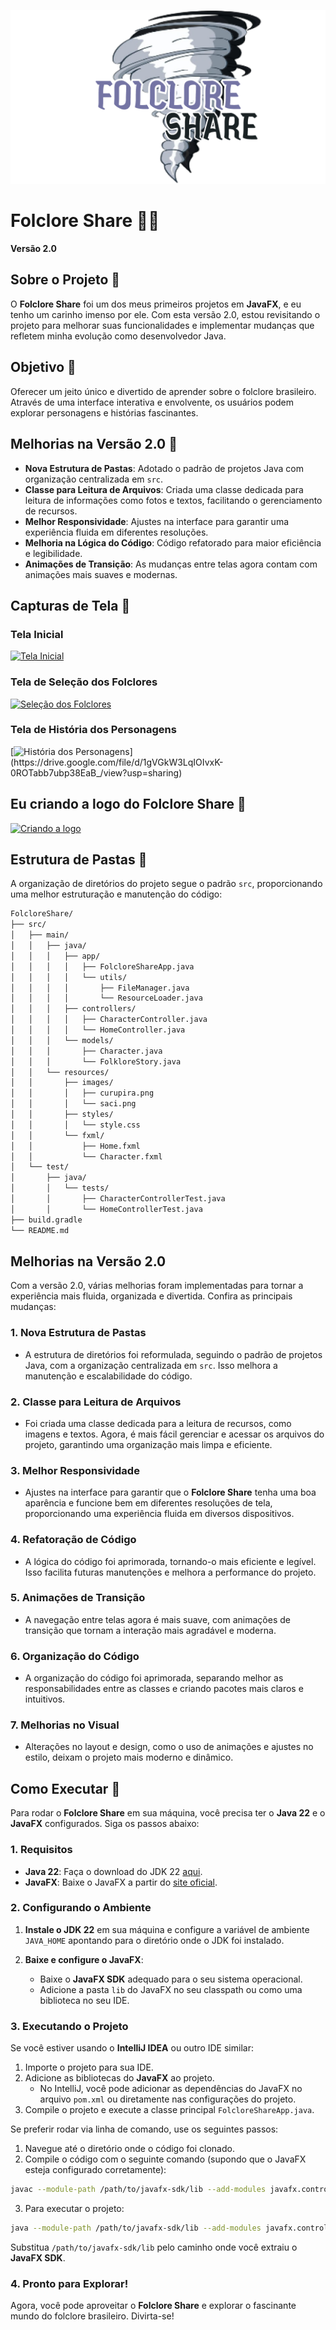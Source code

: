 ![Logo do Folclore Share](https://github.com/matheusfesantos/Folclore-Share/blob/v2/src/resources/Logo.png)

# Folclore Share 🌳✨
**Versão 2.0**

## Sobre o Projeto 💖
O **Folclore Share** foi um dos meus primeiros projetos em **JavaFX**, e eu tenho um carinho imenso por ele. Com esta versão 2.0, estou revisitando o projeto para melhorar suas funcionalidades e implementar mudanças que refletem minha evolução como desenvolvedor Java.

## Objetivo 🎯
Oferecer um jeito único e divertido de aprender sobre o folclore brasileiro. Através de uma interface interativa e envolvente, os usuários podem explorar personagens e histórias fascinantes.

## Melhorias na Versão 2.0 🚀
- **Nova Estrutura de Pastas**: Adotado o padrão de projetos Java com organização centralizada em `src`.
- **Classe para Leitura de Arquivos**: Criada uma classe dedicada para leitura de informações como fotos e textos, facilitando o gerenciamento de recursos.
- **Melhor Responsividade**: Ajustes na interface para garantir uma experiência fluida em diferentes resoluções.
- **Melhoria na Lógica do Código**: Código refatorado para maior eficiência e legibilidade.
- **Animações de Transição**: As mudanças entre telas agora contam com animações mais suaves e modernas.

## Capturas de Tela 📸

### Tela Inicial
[![Tela Inicial](https://drive.google.com/uc?id=1nF7UZTvvTW-BTn-hsa_hVI4GW8OA3ghl)](https://drive.google.com/file/d/1nF7UZTvvTW-BTn-hsa_hVI4GW8OA3ghl/view?usp=sharing)

### Tela de Seleção dos Folclores
[![Seleção dos Folclores](https://drive.google.com/uc?id=1HuIdSdbkOQwPyvP2ZKxvpPtlFc-GzdRo)](https://drive.google.com/file/d/1HuIdSdbkOQwPyvP2ZKxvpPtlFc-GzdRo/view?usp=sharing)

### Tela de História dos Personagens
[![História dos Personagens](https://drive.google.com/uc?id=1gVGkW3LqIOIvxK-0ROTabb7ubp38EaB_)](https://drive.google.com/file/d/1gVGkW3LqIOIvxK-0ROTabb7ubp38EaB_/view?usp=sharing)

## Eu criando a logo do Folclore Share 🎨
[![Criando a logo](https://drive.google.com/uc?id=1CDdL6Cu31zJpARclYAh03ZbiZIod2AEt)](https://drive.google.com/file/d/1CDdL6Cu31zJpARclYAh03ZbiZIod2AEt/view?usp=sharing)

## Estrutura de Pastas 📂
A organização de diretórios do projeto segue o padrão `src`, proporcionando uma melhor estruturação e manutenção do código:

```bash
FolcloreShare/
├── src/
│   ├── main/
│   │   ├── java/
│   │   │   ├── app/
│   │   │   │   ├── FolcloreShareApp.java
│   │   │   │   └── utils/
│   │   │   │       ├── FileManager.java
│   │   │   │       └── ResourceLoader.java
│   │   │   ├── controllers/
│   │   │   │   ├── CharacterController.java
│   │   │   │   └── HomeController.java
│   │   │   └── models/
│   │   │       ├── Character.java
│   │   │       └── FolkloreStory.java
│   │   └── resources/
│   │       ├── images/
│   │       │   ├── curupira.png
│   │       │   └── saci.png
│   │       ├── styles/
│   │       │   └── style.css
│   │       └── fxml/
│   │           ├── Home.fxml
│   │           └── Character.fxml
│   └── test/
│       ├── java/
│       │   └── tests/
│       │       ├── CharacterControllerTest.java
│       │       └── HomeControllerTest.java
├── build.gradle
└── README.md
````

## Melhorias na Versão 2.0 

Com a versão 2.0, várias melhorias foram implementadas para tornar a experiência mais fluida, organizada e divertida. Confira as principais mudanças:

### 1. **Nova Estrutura de Pastas**
- A estrutura de diretórios foi reformulada, seguindo o padrão de projetos Java, com a organização centralizada em `src`. Isso melhora a manutenção e escalabilidade do código.

### 2. **Classe para Leitura de Arquivos**
- Foi criada uma classe dedicada para a leitura de recursos, como imagens e textos. Agora, é mais fácil gerenciar e acessar os arquivos do projeto, garantindo uma organização mais limpa e eficiente.

### 3. **Melhor Responsividade**
- Ajustes na interface para garantir que o **Folclore Share** tenha uma boa aparência e funcione bem em diferentes resoluções de tela, proporcionando uma experiência fluida em diversos dispositivos.

### 4. **Refatoração de Código**
- A lógica do código foi aprimorada, tornando-o mais eficiente e legível. Isso facilita futuras manutenções e melhora a performance do projeto.

### 5. **Animações de Transição**
- A navegação entre telas agora é mais suave, com animações de transição que tornam a interação mais agradável e moderna.

### 6. **Organização do Código**
- A organização do código foi aprimorada, separando melhor as responsabilidades entre as classes e criando pacotes mais claros e intuitivos.

### 7. **Melhorias no Visual**
- Alterações no layout e design, como o uso de animações e ajustes no estilo, deixam o projeto mais moderno e dinâmico.

## Como Executar 🚀

Para rodar o **Folclore Share** em sua máquina, você precisa ter o **Java 22** e o **JavaFX** configurados. Siga os passos abaixo:

### 1. Requisitos
- **Java 22**: Faça o download do JDK 22 [aqui](https://jdk.java.net/22/).
- **JavaFX**: Baixe o JavaFX a partir do [site oficial](https://openjfx.io/).

### 2. Configurando o Ambiente

1. **Instale o JDK 22** em sua máquina e configure a variável de ambiente `JAVA_HOME` apontando para o diretório onde o JDK foi instalado.
   
2. **Baixe e configure o JavaFX**:
   - Baixe o **JavaFX SDK** adequado para o seu sistema operacional.
   - Adicione a pasta `lib` do JavaFX no seu classpath ou como uma biblioteca no seu IDE.

### 3. Executando o Projeto

Se você estiver usando o **IntelliJ IDEA** ou outro IDE similar:

1. Importe o projeto para sua IDE.
2. Adicione as bibliotecas do **JavaFX** ao projeto.
   - No IntelliJ, você pode adicionar as dependências do JavaFX no arquivo `pom.xml` ou diretamente nas configurações do projeto.
3. Compile o projeto e execute a classe principal `FolcloreShareApp.java`.

Se preferir rodar via linha de comando, use os seguintes passos:

1. Navegue até o diretório onde o código foi clonado.
2. Compile o código com o seguinte comando (supondo que o JavaFX esteja configurado corretamente):

```bash
javac --module-path /path/to/javafx-sdk/lib --add-modules javafx.controls,javafx.fxml src/main/java/app/FolcloreShareApp.java
```

3. Para executar o projeto:

```bash
java --module-path /path/to/javafx-sdk/lib --add-modules javafx.controls,javafx.fxml app.FolcloreShareApp
```

Substitua `/path/to/javafx-sdk/lib` pelo caminho onde você extraiu o **JavaFX SDK**.

### 4. Pronto para Explorar!

Agora, você pode aproveitar o **Folclore Share** e explorar o fascinante mundo do folclore brasileiro. Divirta-se!

